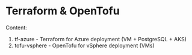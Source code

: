 # Terraform & OpenTofu

Content:
1. tf-azure - Terraform for Azure deployment (VM + PostgreSQL + AKS)
1. tofu-vsphere - OpenTofu for vSphere deployment (VMs)
